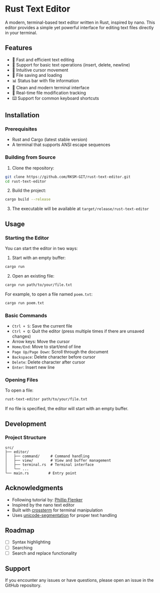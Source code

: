# Rust Text Editor

A modern, terminal-based text editor written in Rust, inspired by nano. This editor provides a simple yet powerful interface for editing text files directly in your terminal.

## Features

- 🚀 Fast and efficient text editing
- 📝 Support for basic text operations (insert, delete, newline)
- 🎯 Intuitive cursor movement
- 💾 File saving and loading
- 📊 Status bar with file information
- 🎨 Clean and modern terminal interface
- 🔄 Real-time file modification tracking
- ⌨️ Support for common keyboard shortcuts

## Installation

### Prerequisites

- Rust and Cargo (latest stable version)
- A terminal that supports ANSI escape sequences

### Building from Source

1. Clone the repository:
```bash
git clone https://github.com/RKSM-GIT/rust-text-editor.git
cd rust-text-editor
```

2. Build the project:
```bash
cargo build --release
```

3. The executable will be available at `target/release/rust-text-editor`

## Usage

### Starting the Editor

You can start the editor in two ways:

1. Start with an empty buffer:
```bash
cargo run
```

2. Open an existing file:
```bash
cargo run path/to/your/file.txt
```

For example, to open a file named `poem.txt`:
```bash
cargo run poem.txt
```

### Basic Commands

- `Ctrl + S`: Save the current file
- `Ctrl + Q`: Quit the editor (press multiple times if there are unsaved changes)
- Arrow keys: Move the cursor
- `Home/End`: Move to start/end of line
- `Page Up/Page Down`: Scroll through the document
- `Backspace`: Delete character before cursor
- `Delete`: Delete character after cursor
- `Enter`: Insert new line

### Opening Files

To open a file:
```bash
rust-text-editor path/to/your/file.txt
```

If no file is specified, the editor will start with an empty buffer.

## Development

### Project Structure

```
src/
├── editor/
│   ├── command/     # Command handling
│   ├── view/        # View and buffer management
│   ├── terminal.rs  # Terminal interface
│   └── ...
└── main.rs         # Entry point
```

## Acknowledgments

- Following tutorial by: [Phillip Flenker](https://philippflenker.com/)
- Inspired by the nano text editor
- Built with [crossterm](https://github.com/crossterm-rs/crossterm) for terminal manipulation
- Uses [unicode-segmentation](https://github.com/unicode-rs/unicode-segmentation) for proper text handling

## Roadmap

- [ ] Syntax highlighting
- [ ] Searching
- [ ] Search and replace functionality

## Support

If you encounter any issues or have questions, please open an issue in the GitHub repository.
